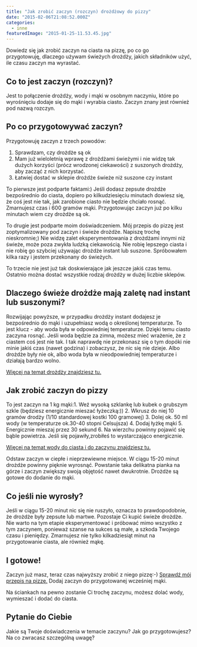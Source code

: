 ```yaml
---
title: "Jak zrobić zaczyn (rozczyn) drożdżowy do pizzy"
date: "2015-02-06T21:08:52.000Z"
categories: 
  - inne
featuredImage: "2015-01-25-11.53.45.jpg"
---
```


Dowiedz się jak zrobić zaczyn na ciasta na pizzę, po co go przygotowuję, dlaczego używam świeżych drożdży, jakich składników użyć, ile czasu zaczyn ma wyrastać.

## Co to jest zaczyn (rozczyn)?

Jest to połączenie drożdży, wody i mąki w osobnym naczyniu, które po wyrośnięciu dodaje się do mąki i wyrabia ciasto. Zaczyn znany jest również pod nazwą rozczyn.

## Po co przygotowywać zaczyn?

Przygotowuję zaczyn z trzech powodów:

1. Sprawdzam, czy drożdże są ok
2. Mam już wieloletnią wprawę z drożdżami świeżymi i nie widzę tak dużych korzyści (prócz wrodzonej ciekawości) z suszonych drożdży, aby zacząć z nich korzystać.
3. Łatwiej dostać w sklepie drożdże świeże niż suszone czy instant

To pierwsze jest podparte faktami:) Jeśli dodasz zepsute drożdże bezpośrednio do ciasta, dopiero po kilkudziesięciu minutach dowiesz się, że coś jest nie tak, jak zarobione ciasto nie będzie chciało rosnąć. Zmarnujesz czas i 600 gramów mąki. Przygotowując zaczyn już po kilku minutach wiem czy drożdże są ok.

To drugie jest podparte moim doświadczeniem. Mój przepis do pizzę jest zoptymalizowany pod zaczyn i świeże drożdże. Napiszę trochę nieskromnie;) Nie widzę zalet eksperymentowania z drożdżami innymi niż świeże, może poza zwykła ludzką ciekawością. Nie robię lepszego ciasta i nie robię go szybciej używając drożdże instant lub suszone. Spróbowałem kilka razy i jestem przekonany do świeżych.

To trzecie nie jest już tak doskwierające jak jeszcze jakiś czas temu. Ostatnio można dostać wszystkie rodzaj drożdży w dużej liczbie sklepów.

## Dlaczego świeże drożdże mają zaletę nad instant lub suszonymi?

Rozwijając powyższe, w przypadku drożdży instant dodajesz je bezpośrednio do mąki i uzupełniasz wodą o określonej temperaturze. To jest klucz - aby woda była w odpowiedniej temperaturze. Dzięki temu ciasto zaczyna rosnąć. Jeśli woda będzie za zimna, możesz mieć wrażenie, że z ciastem coś jest nie tak. I tak naprawdę nie przekonasz się o tym dopóki nie minie jakiś czas (nawet godzina) i zobaczysz, że nic się nie dzieje. Albo drożdże były nie ok, albo woda była w nieodpowiedniej temperaturze i działają bardzo wolno.

<a title="Jakie drożdże do pizzy?" href="/drozdze/">Więcej na temat drożdży znajdziesz tu.</a>

## Jak zrobić zaczyn do pizzy

To jest zaczyn na 1 kg mąki:1. Weź wysoką szklankę lub kubek o grubszym szkle (będziesz energicznie mieszać łyżeczką:))
2. Wkrusz do niej 10 gramów drodży (1/10 standardowej kostki 100 gramowej)
3. Dolej ok. 50 ml wody (w temperaturze ok.30-40 stopni Celsujsza)
4. Dodaj łyżkę mąki
5. Energicznie mieszaj przez 30 sekund
6. Na wierzchu powinny pojawić się bąble powietrza. Jeśli się pojawiły,zrobiłeś to wystarczająco energicznie.

<a title="Jaka woda do ciasta na pizzę" href="/jaka-woda-ciasta-na-pizze/">Więcej na temat wody do ciasta i do zaczynu znajdziesz tu.</a>

Odstaw zaczyn w ciepłe i nieprzewiewne miejsce. W ciągu 15-20 minut drożdże powinny pięknie wyrosnąć. Powstanie taka delikatna pianka na górze i zaczyn zwiększy swoją objętość nawet dwukrotnie. Drożdże są gotowe do dodanie do mąki.

## Co jeśli nie wyrosły?

Jeśli w ciągu 15-20 minut nic się nie ruszyło, oznacza to prawdopodobnie, że drożdże były zepsute lub martwe. Pozostaje Ci kupić świeże drożdże. Nie warto na tym etapie eksperymentować i próbować mimo wszystko z tym zaczynem, ponieważ szanse na sukces są małe, a szkoda Twojego czasu i pieniędzy. Zmarnujesz nie tylko kilkadziesiąt minut na przygotowanie ciasta, ale również mąkę.

## I gotowe!

Zaczyn już masz, teraz czas najwyższy zrobić z niego pizzę:-) <a title="Przepis na ciasto na pizzę" href="/przepis-na-ciasto-na-pizze/">Sprawdź mój przepis na pizzę.</a> Dodaj zaczyn do przygotowanej wcześniej mąki.

Na ściankach na pewno zostanie Ci trochę zaczynu, możesz dolać wody, wymieszać i dodać do ciasta.

## Pytanie do Ciebie

Jakie są Twoje doświadczenia w temacie zaczynu? Jak go przygotowujesz? Na co zwracasz szczególną uwagę?
